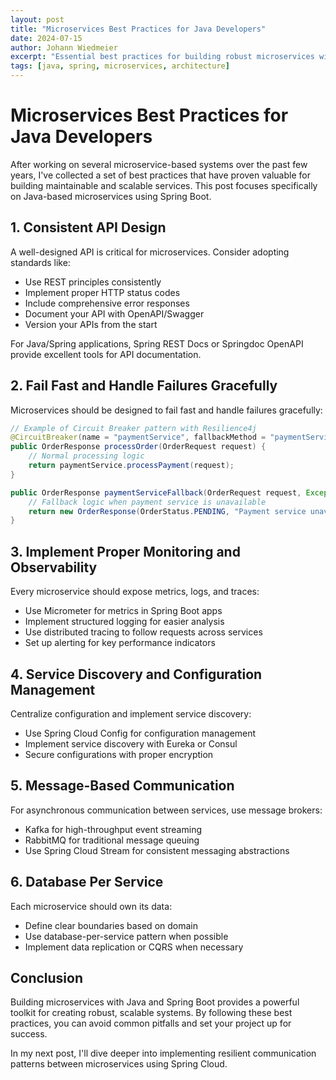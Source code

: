 ```yaml
---
layout: post
title: "Microservices Best Practices for Java Developers"
date: 2024-07-15
author: Johann Wiedmeier
excerpt: "Essential best practices for building robust microservices with Java and Spring Boot based on my experience with large-scale systems."
tags: [java, spring, microservices, architecture]
---
```


# Microservices Best Practices for Java Developers

After working on several microservice-based systems over the past few years, I've collected a set of best practices that have proven valuable for building maintainable and scalable services. This post focuses specifically on Java-based microservices using Spring Boot.

## 1. Consistent API Design

A well-designed API is critical for microservices. Consider adopting standards like:

- Use REST principles consistently
- Implement proper HTTP status codes
- Include comprehensive error responses
- Document your API with OpenAPI/Swagger
- Version your APIs from the start

For Java/Spring applications, Spring REST Docs or Springdoc OpenAPI provide excellent tools for API documentation.

## 2. Fail Fast and Handle Failures Gracefully

Microservices should be designed to fail fast and handle failures gracefully:

```java
// Example of Circuit Breaker pattern with Resilience4j
@CircuitBreaker(name = "paymentService", fallbackMethod = "paymentServiceFallback")
public OrderResponse processOrder(OrderRequest request) {
    // Normal processing logic
    return paymentService.processPayment(request);
}

public OrderResponse paymentServiceFallback(OrderRequest request, Exception e) {
    // Fallback logic when payment service is unavailable
    return new OrderResponse(OrderStatus.PENDING, "Payment service unavailable");
}
```

## 3. Implement Proper Monitoring and Observability

Every microservice should expose metrics, logs, and traces:

- Use Micrometer for metrics in Spring Boot apps
- Implement structured logging for easier analysis
- Use distributed tracing to follow requests across services
- Set up alerting for key performance indicators

## 4. Service Discovery and Configuration Management

Centralize configuration and implement service discovery:

- Use Spring Cloud Config for configuration management
- Implement service discovery with Eureka or Consul
- Secure configurations with proper encryption

## 5. Message-Based Communication

For asynchronous communication between services, use message brokers:

- Kafka for high-throughput event streaming
- RabbitMQ for traditional message queuing
- Use Spring Cloud Stream for consistent messaging abstractions

## 6. Database Per Service

Each microservice should own its data:

- Define clear boundaries based on domain
- Use database-per-service pattern when possible
- Implement data replication or CQRS when necessary

## Conclusion

Building microservices with Java and Spring Boot provides a powerful toolkit for creating robust, scalable systems. By following these best practices, you can avoid common pitfalls and set your project up for success.

In my next post, I'll dive deeper into implementing resilient communication patterns between microservices using Spring Cloud. 